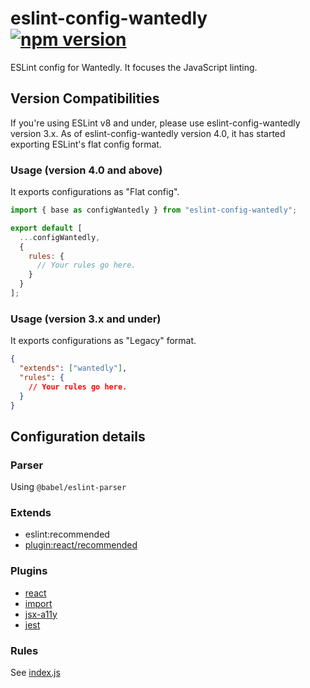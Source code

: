 # eslint-config-wantedly [![npm version](https://badge.fury.io/js/eslint-config-wantedly.svg)](https://badge.fury.io/js/eslint-config-wantedly)

ESLint config for Wantedly. It focuses the JavaScript linting.

## Version Compatibilities

If you're using ESLint v8 and under, please use eslint-config-wantedly version 3.x. As of eslint-config-wantedly version 4.0, it has started exporting ESLint's flat config format.

### Usage (version 4.0 and above)

It exports configurations as "Flat config".

```js
import { base as configWantedly } from "eslint-config-wantedly";

export default [
  ...configWantedly,
  {
    rules: {
      // Your rules go here.
    }
  }
];
```

### Usage (version 3.x and under)

It exports configurations as "Legacy" format.

```json
{
  "extends": ["wantedly"],
  "rules": {
    // Your rules go here.
  }
}
```

## Configuration details

### Parser

Using `@babel/eslint-parser`

### Extends

- eslint:recommended
- [plugin:react/recommended](https://github.com/yannickcr/eslint-plugin-react#recommended)

### Plugins

- [react](https://github.com/yannickcr/eslint-plugin-react)
- [import](https://github.com/benmosher/eslint-plugin-import)
- [jsx-a11y](https://github.com/evcohen/eslint-plugin-jsx-a11y)
- [jest](https://github.com/jest-community/eslint-plugin-jest)

### Rules

See [index.js](https://github.com/wantedly/frolint/blob/master/packages/eslint-config-wantedly/index.js#L21-L117)
